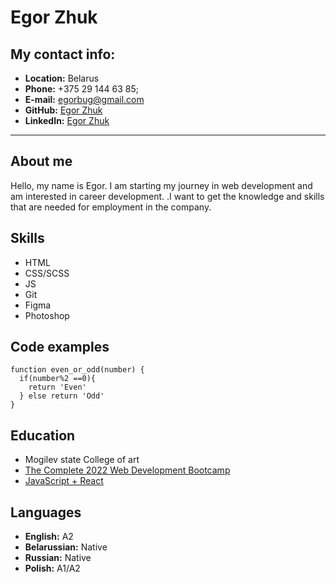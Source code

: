 # Egor Zhuk

## My contact info:

- **Location:** Belarus
- **Phone:** +375 29 144 63 85;
- **E-mail:** [egorbug@gmail.com](mailto:egorbug@gmail.com)
- **GitHub:** [Egor Zhuk](https://github.com/EgorZhuk)
- **LinkedIn:** [Egor Zhuk](https://www.linkedin.com/in/egor-zhuk-4446b5183/)

---

## About me

Hello, my name is Egor. I am starting my journey in web development and am interested in career development. .I want to get the knowledge and skills that are needed for employment in the company.

## Skills

- HTML
- CSS/SCSS
- JS
- Git
- Figma
- Photoshop

## Code examples

```
function even_or_odd(number) {
  if(number%2 ==0){
    return 'Even'
  } else return 'Odd'
}
```

## Education

- Mogilev state College of art
- [The Complete 2022 Web Development Bootcamp](https://www.udemy.com/course/the-complete-web-development-bootcamp)
- [JavaScript + React](https://www.udemy.com/course/javascript_full/)

## Languages

- **English:** A2
- **Belarussian:** Native
- **Russian:** Native
- **Polish:** A1/A2
